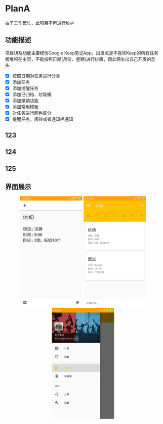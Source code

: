 # PlanA

由于工作繁忙，此项目不再进行维护

## 功能描述

项目UI及功能主要模仿Google Keep笔记App，出发点是不喜欢Keep的所有任务都堆积在主页，不能按照日期(月份、星期)进行排版，因此萌生出自己开发的念头.

- [x] 按照日期对任务进行分类
- [x] 添加任务
- [x] 添加提醒任务
- [x] 添加已归档、垃圾桶
- [x] 添加撤销功能 
- [x] 添加常用模板
- [x] 对任务进行颜色区分
- [x] 提醒任务，闹铃或者通知栏通知

## 123
## 124
## 125

## 界面展示

<div align="center" >
  <img src="https://github.com/lilincpp/PlanA/blob/master/pics/add_task.png" width="40%" height="40%">
  <img src="https://github.com/lilincpp/PlanA/blob/master/pics/home1.png" width="40%" height="40%">
  <img src="https://github.com/lilincpp/PlanA/blob/master/pics/home_menu.png" width="40%" height="40%">
</div>
